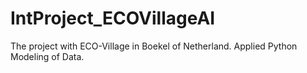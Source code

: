 # IntProject_ECOVillageAI
The project with ECO-Village in Boekel of Netherland. 
Applied Python Modeling of Data. 
